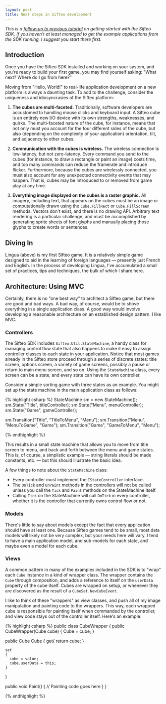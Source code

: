 ```yaml
---
layout: post
title: Next steps in Sifteo development
---
```


_This is a [follow-up to previous tutorial](http://sean.voisen.org/blog/2011/10/up-and-running-with-sifteo-sdk/) on getting started with the Sifteo SDK. If you haven't at least managed to get the example applications from the SDK running, I suggest you start there first._

Introduction
------------

Once you have the Sifteo SDK installed and working on your system, and you're ready to build your first game, you may find yourself asking: "What next? Where do I go from here?"

Moving from "Hello, World!" to real-life application development on a new platform is always a daunting task. To add to the challenge, consider the uniqueness and idiosyncrasies of the Sifteo platform:

1. **The cubes are multi-faceted.** Traditionally, software developers are accustomed to handling mouse clicks and keyboard input.  A Sifteo cube is an entirely new I/O device with its own strengths, weaknesses, and quirks. The multi-faceted nature of the cube, for instance, means that not only must you account for the four different sides of the cube, but also (depending on the complexity of your application) orientation, tilt, and adjacency to other cubes.

2. **Communication with the cubes is wireless.** The wireless connection is low-latency, but not zero-latency. Every command you send to the cubes (for instance, to draw a rectangle or paint an image) costs time, and too many commands can reduce the framerate and introduce flicker.  Furthermore, because the cubes are wirelessly connected, you must also account for any unexpected connectivity events that may happen. That is, cubes may be introduced to or removed from game play at any time.

3. **Everything image displayed on the cubes is a raster graphic.** All imagery, including text, that appears on the cubes must be an image or computationally drawn using the `Cube.FillRect` or `Cube.FillScreen` methods. Vectors don't exist, and there is no drawing API. Arbitrary text rendering is a particular challenge, and must be accomplished by generating sprite sheets of font glyphs and manually placing those glyphs to create words or sentences.

Diving In
---------

Lingua (above) is my first Sifteo game. It is a relatively simple game designed to aid in the learning of foreign languages &mdash; presently just French and English. In the process of developing Lingua, I've accumulated a small set of practices, tips and techniques, the bulk of which I share here.

Architecture: Using MVC
-----------------------

Certainly, there is no "one best way" to architect a Sifteo game, but there are good and bad ways. A bad way, of course, would be to shove everything in a single application class. A good way would involve developing a reasonable architecture on an established design pattern. I like MVC.

### Controllers

The Sifteo SDK includes `Sifteo.Util.StateMachine`, a handy class for managing control flow state that also happens to make it easy to assign controller classes to each state in your application. Notice that most games already in the Sifteo store proceed through a series of discrete states: title screen, options screen, a variety of game screens, possibly a pause or return to main menu screen, and so on. Using the `StateMachine` class, every screen can be a state, and every state can have its own controller.

Consider a simple sorting game with three states as an example. You might set up the state machine in the main application class as follows:

{% highlight csharp %}
StateMachine sm = new StateMachine();
sm.State("Title", titleController);
sm.State("Menu", menuController);
sm.State("Game", gameController);

sm.Transition("Title", "TitleToMenu", "Menu");
sm.Transition("Menu", "MenuToGame", "Game");
sm.Transition("Game", "GameToMenu", "Menu");

{% endhighlight %}

This results in a small state machine that allows you to move from title screen to menu, and back and forth between the menu and game states. This is, of course, a simplistic example &mdash; string literals should be made constants, etc. &mdash; but this should illustrate the basic idea.

A few things to note about the `StateMachine` class: 

* Every controller must implement the `IStateController` interface. 
* The `OnTick` and `OnPaint` methods in the controllers will not be called unless you call the `Tick` and `Paint` methods on the StateMachine itself.
* Calling `Tick` on the StateMachine will call `OnTick` in every controller, whether it is the controller that currently owns control flow or not.

### Models

There's little to say about models except the fact that every application should have at least one. Because Sifteo games tend to be small, most data models will likely not be very complex, but your needs here will vary. I tend to have a main application model, and sub-models for each state, and maybe even a model for each cube.

### Views

A common pattern in many of the examples included in the SDK is to "wrap" each `Cube` instance in a kind of wrapper class. The wrapper contains the `Cube` through composition, and adds a reference to itself on the `userData` property of the cube itself. Cubes are wrapped on setup, or whenever they are discovered as the result of a `CubeSet.NewCubeEvent`.

I like to think of these "wrappers" as view classes, and push all of my image manipulation and painting code to the wrappers. This way, each wrapped cube is responsible for painting itself when commanded by the controller, and view code stays out of the controller itself. Here's an example:

{% highlight csharp %}
public class CubeWrapper
{
  public CubeWrapper(Cube cube)
  {
    Cube = cube;
  }

  public Cube Cube
  {
    get{ return cube; }

    set
    {
      cube = value;
      cube.userData = this;
    }
  }

  public void Paint()
  {
    // Painting code goes here
  }
}

{% endhighlight %}
